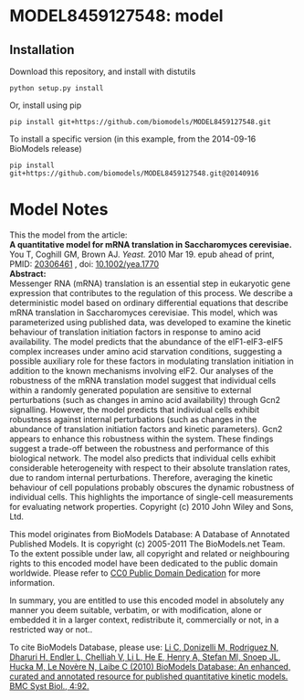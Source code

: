 # MODEL8459127548: model

## Installation

Download this repository, and install with distutils

`python setup.py install`

Or, install using pip

`pip install git+https://github.com/biomodels/MODEL8459127548.git`

To install a specific version (in this example, from the 2014-09-16 BioModels release)

`pip install git+https://github.com/biomodels/MODEL8459127548.git@20140916`


# Model Notes


This the model from the article:  
**A quantitative model for mRNA translation in Saccharomyces cerevisiae.**   
You T, Coghill GM, Brown AJ. _Yeast._ 2010 Mar 19. epub ahead of print, PMID:
[20306461](http://www.ncbi.nlm.nih.gov/pubmed/20306461) , doi:
[10.1002/yea.1770](http://dx.doi.org/10.1002/yea.1770)  
**Abstract:**   
Messenger RNA (mRNA) translation is an essential step in eukaryotic gene
expression that contributes to the regulation of this process. We describe a
deterministic model based on ordinary differential equations that describe
mRNA translation in Saccharomyces cerevisiae. This model, which was
parameterized using published data, was developed to examine the kinetic
behaviour of translation initiation factors in response to amino acid
availability. The model predicts that the abundance of the eIF1-eIF3-eIF5
complex increases under amino acid starvation conditions, suggesting a
possible auxiliary role for these factors in modulating translation initiation
in addition to the known mechanisms involving eIF2. Our analyses of the
robustness of the mRNA translation model suggest that individual cells within
a randomly generated population are sensitive to external perturbations (such
as changes in amino acid availability) through Gcn2 signalling. However, the
model predicts that individual cells exhibit robustness against internal
perturbations (such as changes in the abundance of translation initiation
factors and kinetic parameters). Gcn2 appears to enhance this robustness
within the system. These findings suggest a trade-off between the robustness
and performance of this biological network. The model also predicts that
individual cells exhibit considerable heterogeneity with respect to their
absolute translation rates, due to random internal perturbations. Therefore,
averaging the kinetic behaviour of cell populations probably obscures the
dynamic robustness of individual cells. This highlights the importance of
single-cell measurements for evaluating network properties. Copyright (c) 2010
John Wiley and Sons, Ltd.

This model originates from BioModels Database: A Database of Annotated
Published Models. It is copyright (c) 2005-2011 The BioModels.net Team.  
To the extent possible under law, all copyright and related or neighbouring
rights to this encoded model have been dedicated to the public domain
worldwide. Please refer to [CC0 Public Domain
Dedication](http://creativecommons.org/publicdomain/zero/1.0/) for more
information.

In summary, you are entitled to use this encoded model in absolutely any
manner you deem suitable, verbatim, or with modification, alone or embedded it
in a larger context, redistribute it, commercially or not, in a restricted way
or not..  
  
To cite BioModels Database, please use: [Li C, Donizelli M, Rodriguez N,
Dharuri H, Endler L, Chelliah V, Li L, He E, Henry A, Stefan MI, Snoep JL,
Hucka M, Le Novère N, Laibe C (2010) BioModels Database: An enhanced, curated
and annotated resource for published quantitative kinetic models. BMC Syst
Biol., 4:92.](http://www.ncbi.nlm.nih.gov/pubmed/20587024)


